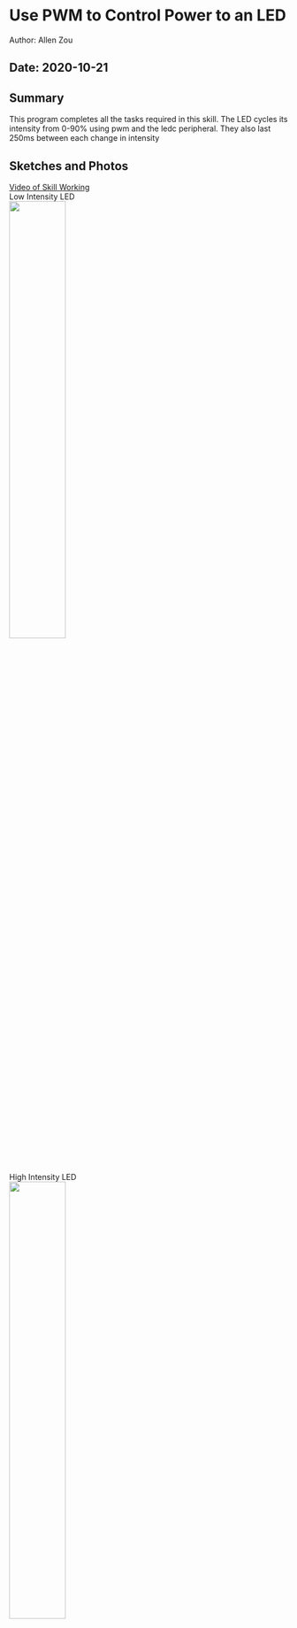 #  Use PWM to Control Power to an LED

Author: Allen Zou

Date: 2020-10-21
-----

## Summary
This program completes all the tasks required in this skill. The LED cycles its intensity from 0-90% using pwm and the ledc peripheral. They also last 250ms between each change in intensity

## Sketches and Photos
[Video of Skill Working](https://drive.google.com/file/d/1vgNe_gHdCDgnZrIKuwOgzxcRWb7ZiHY3/preview)
<br>
Low Intensity LED
<br>
<img src="./images/ledd.jpg" width="45%" />
<br>
High Intensity LED
<br>
<img src="./images/ledb.jpg" width="45%" />
## Modules, Tools, Source Used Including Attribution


## Supporting Artifacts


-----
